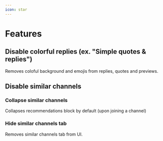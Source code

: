 ```yaml
---
icon: star
---
```


# Features

## Disable colorful replies (ex. "Simple quotes & replies")

Removes coloful background and emojis from replies, quotes and previews.

## Disable similar channels

### Collapse similar channels

Collapses recommendations block by default (upon joining a channel) 

### Hide similar channels tab

Removes similar channels tab from UI.
